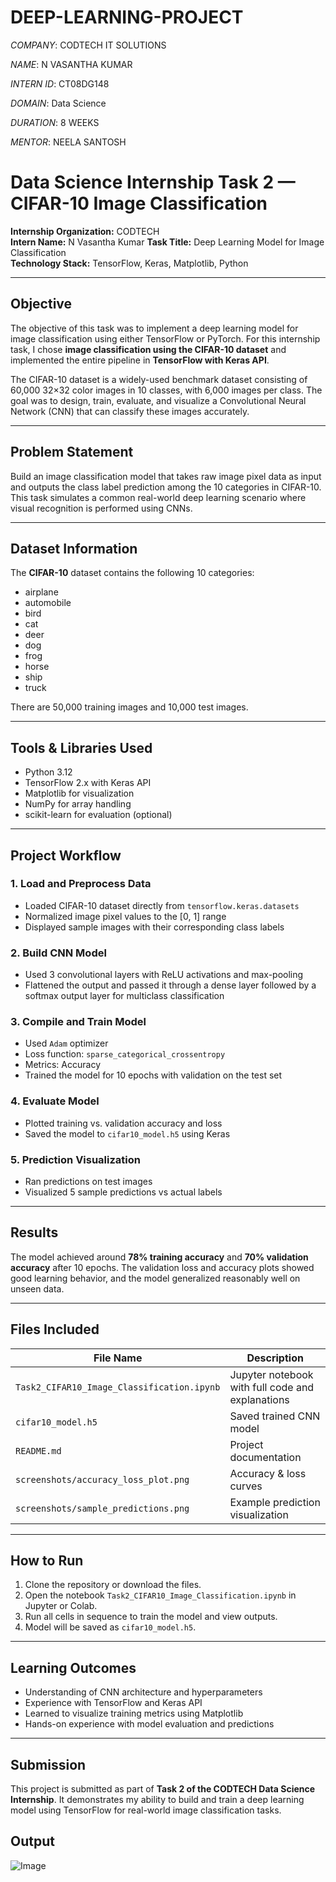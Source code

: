 # DEEP-LEARNING-PROJECT

*COMPANY*: CODTECH IT SOLUTIONS

*NAME*: N VASANTHA KUMAR

*INTERN ID*: CT08DG148

*DOMAIN*: Data Science

*DURATION*: 8 WEEKS

*MENTOR*: NEELA SANTOSH

# Data Science Internship Task 2 — CIFAR-10 Image Classification

**Internship Organization:** CODTECH  
**Intern Name:** N Vasantha Kumar 
**Task Title:** Deep Learning Model for Image Classification  
**Technology Stack:** TensorFlow, Keras, Matplotlib, Python

---

## Objective

The objective of this task was to implement a deep learning model for image classification using either TensorFlow or PyTorch. For this internship task, I chose **image classification using the CIFAR-10 dataset** and implemented the entire pipeline in **TensorFlow with Keras API**.

The CIFAR-10 dataset is a widely-used benchmark dataset consisting of 60,000 32×32 color images in 10 classes, with 6,000 images per class. The goal was to design, train, evaluate, and visualize a Convolutional Neural Network (CNN) that can classify these images accurately.

---

## Problem Statement

Build an image classification model that takes raw image pixel data as input and outputs the class label prediction among the 10 categories in CIFAR-10. This task simulates a common real-world deep learning scenario where visual recognition is performed using CNNs.

---

## Dataset Information

The **CIFAR-10** dataset contains the following 10 categories:

- airplane
- automobile
- bird
- cat
- deer
- dog
- frog
- horse
- ship
- truck

There are 50,000 training images and 10,000 test images.

---

## Tools & Libraries Used

- Python 3.12
- TensorFlow 2.x with Keras API
- Matplotlib for visualization
- NumPy for array handling
- scikit-learn for evaluation (optional)

---

## Project Workflow

### 1. Load and Preprocess Data
- Loaded CIFAR-10 dataset directly from `tensorflow.keras.datasets`
- Normalized image pixel values to the [0, 1] range
- Displayed sample images with their corresponding class labels

### 2. Build CNN Model
- Used 3 convolutional layers with ReLU activations and max-pooling
- Flattened the output and passed it through a dense layer followed by a softmax output layer for multiclass classification

### 3. Compile and Train Model
- Used `Adam` optimizer
- Loss function: `sparse_categorical_crossentropy`
- Metrics: Accuracy
- Trained the model for 10 epochs with validation on the test set

### 4. Evaluate Model
- Plotted training vs. validation accuracy and loss
- Saved the model to `cifar10_model.h5` using Keras

### 5. Prediction Visualization
- Ran predictions on test images
- Visualized 5 sample predictions vs actual labels

---

## Results

The model achieved around **78% training accuracy** and **70% validation accuracy** after 10 epochs. The validation loss and accuracy plots showed good learning behavior, and the model generalized reasonably well on unseen data.

---

## Files Included

| File Name                                | Description                                      |
|------------------------------------------|--------------------------------------------------|
| `Task2_CIFAR10_Image_Classification.ipynb` | Jupyter notebook with full code and explanations |
| `cifar10_model.h5`                       | Saved trained CNN model                          |
| `README.md`                              | Project documentation                            |
| `screenshots/accuracy_loss_plot.png`     | Accuracy & loss curves                           |
| `screenshots/sample_predictions.png`     | Example prediction visualization                 |

---

## How to Run

1. Clone the repository or download the files.
2. Open the notebook `Task2_CIFAR10_Image_Classification.ipynb` in Jupyter or Colab.
3. Run all cells in sequence to train the model and view outputs.
4. Model will be saved as `cifar10_model.h5`.

---

## Learning Outcomes

- Understanding of CNN architecture and hyperparameters
- Experience with TensorFlow and Keras API
- Learned to visualize training metrics using Matplotlib
- Hands-on experience with model evaluation and predictions

---

## Submission

This project is submitted as part of **Task 2 of the CODTECH Data Science Internship**. It demonstrates my ability to build and train a deep learning model using TensorFlow for real-world image classification tasks.

## Output 

![Image](https://github.com/user-attachments/assets/6064830f-2775-4aa6-b436-10ca1c620598)
